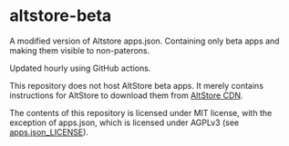 # altstore-beta
A modified version of Altstore apps.json. Containing only beta apps and making them visible to non-paterons.

Updated hourly using GitHub actions.

This repository does not host AltStore beta apps. It merely contains instructions for AltStore to download them
from [AltStore CDN](https://cdn.altstore.io).

The contents of this repository is licensed under MIT license, with the exception of apps.json, which is
licensed under AGPLv3 (see [apps.json_LICENSE](apps.json_LICENSE)).

